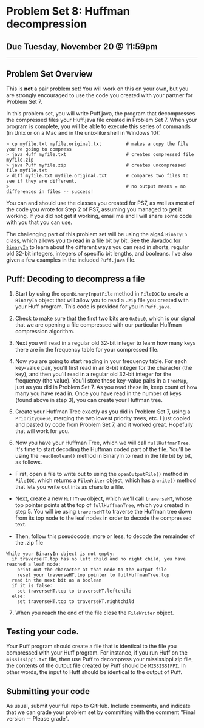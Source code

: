 # Problem Set 8: Huffman decompression

## Due Tuesday, November 20 @ 11:59pm

---

## Problem Set Overview

This is **not** a pair problem set! You will work on this on your own, but you are strongly encouraged to use the code you created with your partner for Problem Set 7.

In this problem set, you will write Puff.java, the program that decompresses the compressed files your Huff.java file created in Problem Set 7. When your program is complete, you will be able to execute this series of commands (in Unix or on a Mac and in the unix-like shell in Windows 10):

```
> cp myfile.txt myfile.original.txt         # makes a copy the file you're going to compress
> java Huff myfile.txt                      # creates compressed file myfile.zip
> java Puff myfile.zip                      # creates uncompressed file myfile.txt
> diff myfile.txt myfile.original.txt       # compares two files to see if they are different.
>                                           # no output means = no differences in files -- success!
```

You can and should use the classes you created for PS7, as well as most of the code you wrote for Step 2 of PS7, assuming you managed to get it working. If you did not get it working, email me and I will share some code with you that you can use.

The challenging part of this problem set will be using the algs4 `BinaryIn` class, which allows you to read in a file bit by bit. See the [Javadoc for `BinaryIn`](https://algs4.cs.princeton.edu/code/javadoc/edu/princeton/cs/algs4/BinaryIn.html) to learn about the different ways you can read in shorts, regular old 32-bit integers, integers of specific bit lengths, and booleans. I've also given a few examples in the included `Puff.java` file.

## Puff: Decoding to decompress a file

1. Start by using the `openBinaryInputFile` method in `FileIOC` to create a `BinaryIn` object that will allow you to read a `.zip` file you created with your Huff program. This code is provided for you in `Puff.java`.

2. Check to make sure that the first two bits are `0x0bc0`, which is our signal that we are opening a file compressed with our particular Huffman compression algorithm.

3. Next you will read in a regular old 32-bit integer to learn how many keys there are in the frequency table for your compressed file. 

4. Now you are going to start reading in your frequency table. For each key-value pair, you'll first read in an 8-bit integer for the character (the key), and then you'll read in a regular old 32-bit integer for the frequency (the value). You'll store these key-value pairs in a `TreeMap`, just as you did in Problem Set 7. As you read these in, keep count of how many you have read in. Once you have read in the number of keys (found above in step 3), you can create your Huffman tree.

5. Create your Huffman Tree exactly as you did in Problem Set 7, using a `PriorityQueue`, merging the two lowest priority trees, etc. I just copied and pasted by code from Problem Set 7, and it worked great. Hopefully that will work for you.

6. Now you have your Huffman Tree, which we will call `fullHuffmanTree`. It's time to start decoding the Huffman coded part of the file. You'll be using the `readBoolean()` method in BinaryIn to read in the file bit by bit, as follows.

* First, open a file to write out to using the `openOutputFile()` method in `FileIOC`, which returns a `FileWriter` object, which has a `write()` method that lets you write out ints as chars to a file.

* Next, create a new `HuffTree` object, which we'll call `traverseHT`, whose top pointer points at the top of `fullHuffmanTree`, which you created in step 5. You will be using `traverseHT` to traverse the Huffman tree down from its top node to the leaf nodes in order to decode the compressed text. 

* Then, follow this pseudocode, more or less, to decode the remainder of the .zip file

```
While your BinaryIn object is not empty: 
  if traverseHT.top has no left child and no right child, you have reached a leaf node:
    print out the character at that node to the output file
    reset your traverseHT.top pointer to fullHuffmanTree.top
  read in the next bit as a boolean
  if it is false:
    set traverseHT.top to traverseHT.leftchild
  else:
    set traverseHT.top to traverseHT.rightchild
```
    
7. When you reach the end of the file close the `FileWriter` object.


## Testing your code.
Your Puff program should create a file that is identical to the file you compressed with your Huff program. For instance, if you run Huff on the `mississippi.txt` file, then use Puff to decompress your mississippi.zip file, the contents of the output file created by Puff should be `MISSISSIPPI`. In other words, the input to Huff should be identical to the output of Puff.

## Submitting your code
As usual, submit your full repo to GitHub. Include comments, and indicate that we can grade your problem set by committing with the comment "Final version -- Please grade".

